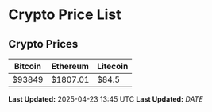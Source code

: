 # Crypto Price List

## Crypto Prices
| Bitcoin | Ethereum | Litecoin |
| ------- | -------- | -------- |
| $93849 | $1807.01 | $84.5 |
**Last Updated:** 2025-04-23 13:45 UTC
**Last Updated:** $DATE$
